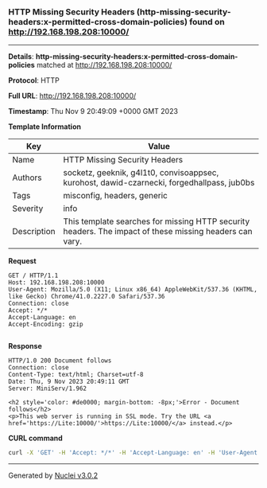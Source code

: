 ### HTTP Missing Security Headers (http-missing-security-headers:x-permitted-cross-domain-policies) found on http://192.168.198.208:10000/

----
**Details**: **http-missing-security-headers:x-permitted-cross-domain-policies** matched at http://192.168.198.208:10000/

**Protocol**: HTTP

**Full URL**: http://192.168.198.208:10000/

**Timestamp**: Thu Nov 9 20:49:09 +0000 GMT 2023

**Template Information**

| Key | Value |
| --- | --- |
| Name | HTTP Missing Security Headers |
| Authors | socketz, geeknik, g4l1t0, convisoappsec, kurohost, dawid-czarnecki, forgedhallpass, jub0bs |
| Tags | misconfig, headers, generic |
| Severity | info |
| Description | This template searches for missing HTTP security headers. The impact of these missing headers can vary.<br> |

**Request**
```http
GET / HTTP/1.1
Host: 192.168.198.208:10000
User-Agent: Mozilla/5.0 (X11; Linux x86_64) AppleWebKit/537.36 (KHTML, like Gecko) Chrome/41.0.2227.0 Safari/537.36
Connection: close
Accept: */*
Accept-Language: en
Accept-Encoding: gzip


```

**Response**
```http
HTTP/1.0 200 Document follows
Connection: close
Content-Type: text/html; Charset=utf-8
Date: Thu, 9 Nov 2023 20:49:11 GMT
Server: MiniServ/1.962

<h2 style='color: #de0000; margin-bottom: -8px;'>Error - Document follows</h2>
<p>This web server is running in SSL mode. Try the URL <a href='https://Lite:10000/'>https://Lite:10000/</a> instead.</p>

```


**CURL command**
```sh
curl -X 'GET' -H 'Accept: */*' -H 'Accept-Language: en' -H 'User-Agent: Mozilla/5.0 (X11; Linux x86_64) AppleWebKit/537.36 (KHTML, like Gecko) Chrome/41.0.2227.0 Safari/537.36' 'http://192.168.198.208:10000/'
```

----

Generated by [Nuclei v3.0.2](https://github.com/projectdiscovery/nuclei)